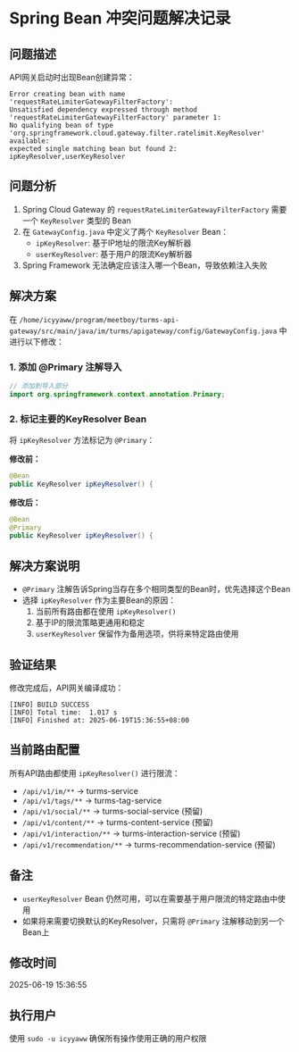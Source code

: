 # Spring Bean 冲突问题解决记录

## 问题描述
API网关启动时出现Bean创建异常：
```
Error creating bean with name 'requestRateLimiterGatewayFilterFactory': 
Unsatisfied dependency expressed through method 'requestRateLimiterGatewayFilterFactory' parameter 1: 
No qualifying bean of type 'org.springframework.cloud.gateway.filter.ratelimit.KeyResolver' available: 
expected single matching bean but found 2: ipKeyResolver,userKeyResolver
```

## 问题分析
1. Spring Cloud Gateway 的 `requestRateLimiterGatewayFilterFactory` 需要一个 `KeyResolver` 类型的 Bean
2. 在 `GatewayConfig.java` 中定义了两个 `KeyResolver` Bean：
   - `ipKeyResolver`: 基于IP地址的限流Key解析器
   - `userKeyResolver`: 基于用户的限流Key解析器
3. Spring Framework 无法确定应该注入哪一个Bean，导致依赖注入失败

## 解决方案
在 `/home/icyyaww/program/meetboy/turms-api-gateway/src/main/java/im/turms/apigateway/config/GatewayConfig.java` 中进行以下修改：

### 1. 添加 @Primary 注解导入
```java
// 添加到导入部分
import org.springframework.context.annotation.Primary;
```

### 2. 标记主要的KeyResolver Bean
将 `ipKeyResolver` 方法标记为 `@Primary`：

**修改前：**
```java
@Bean
public KeyResolver ipKeyResolver() {
```

**修改后：**
```java
@Bean
@Primary
public KeyResolver ipKeyResolver() {
```

## 解决方案说明
- `@Primary` 注解告诉Spring当存在多个相同类型的Bean时，优先选择这个Bean
- 选择 `ipKeyResolver` 作为主要Bean的原因：
  1. 当前所有路由都在使用 `ipKeyResolver()`
  2. 基于IP的限流策略更通用和稳定
  3. `userKeyResolver` 保留作为备用选项，供将来特定路由使用

## 验证结果
修改完成后，API网关编译成功：
```
[INFO] BUILD SUCCESS
[INFO] Total time:  1.017 s
[INFO] Finished at: 2025-06-19T15:36:55+08:00
```

## 当前路由配置
所有API路由都使用 `ipKeyResolver()` 进行限流：
- `/api/v1/im/**` → turms-service
- `/api/v1/tags/**` → turms-tag-service  
- `/api/v1/social/**` → turms-social-service (预留)
- `/api/v1/content/**` → turms-content-service (预留)
- `/api/v1/interaction/**` → turms-interaction-service (预留)
- `/api/v1/recommendation/**` → turms-recommendation-service (预留)

## 备注
- `userKeyResolver` Bean 仍然可用，可以在需要基于用户限流的特定路由中使用
- 如果将来需要切换默认的KeyResolver，只需将 `@Primary` 注解移动到另一个Bean上

## 修改时间
2025-06-19 15:36:55

## 执行用户
使用 `sudo -u icyyaww` 确保所有操作使用正确的用户权限